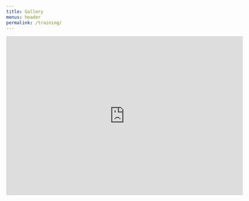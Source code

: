 ```yaml
---
title: Gallery
menus: header
permalink: /training/
---
```

<style type="text/css">
.Species-common {
  display: none;
}
</style>
<iframe id="printf" name="printf" src="https://macaulaylibrary.org/asset/226174081/embed" height="429" width="640" frameborder="0" allowfullscreen></iframe>
<script>
window.frames["printf"].focus();
window.frames["printf"].print();
</script>

